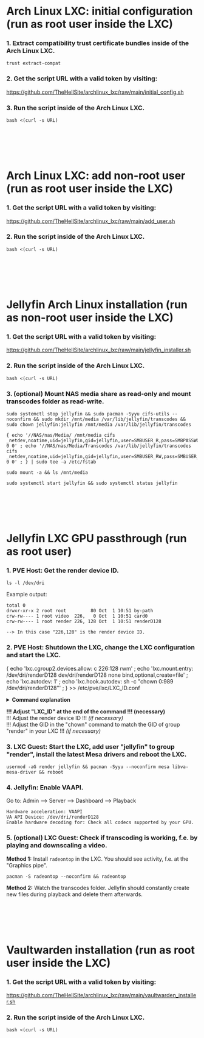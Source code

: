 # Arch Linux LXC: initial configuration (run as root user inside the LXC)

### 1. Extract compatibility trust certificate bundles inside of the Arch Linux LXC.

   ```
   trust extract-compat
   ```

### 2. Get the script URL with a valid token by visiting:
https://github.com/TheHellSite/archlinux_lxc/raw/main/initial_config.sh

### 3. Run the script inside of the Arch Linux LXC.

   ```
   bash <(curl -s URL)
   ```

<br />
<br />
<br />
<br />

# Arch Linux LXC: add non-root user (run as root user inside the LXC)

### 1. Get the script URL with a valid token by visiting:
https://github.com/TheHellSite/archlinux_lxc/raw/main/add_user.sh

### 2. Run the script inside of the Arch Linux LXC.

   ```
   bash <(curl -s URL)
   ```

<br />
<br />
<br />
<br />

# Jellyfin Arch Linux installation (run as non-root user inside the LXC)

### 1. Get the script URL with a valid token by visiting:
https://github.com/TheHellSite/archlinux_lxc/raw/main/jellyfin_installer.sh

### 2. Run the script inside of the Arch Linux LXC.

   ```
   bash <(curl -s URL)
   ```

### 3. (optional) Mount NAS media share as read-only and mount transcodes folder as read-write.

   ```
   sudo systemctl stop jellyfin && sudo pacman -Syyu cifs-utils --noconfirm && sudo mkdir /mnt/media /var/lib/jellyfin/transcodes && sudo chown jellyfin:jellyfin /mnt/media /var/lib/jellyfin/transcodes
   
   { echo '//NAS/nas/Media/ /mnt/media cifs _netdev,noatime,uid=jellyfin,gid=jellyfin,user=SMBUSER_R,pass=SMBPASSWORD_R 0 0' ; echo '//NAS/nas/Media/Transcodes /var/lib/jellyfin/transcodes cifs _netdev,noatime,uid=jellyfin,gid=jellyfin,user=SMBUSER_RW,pass=SMBUSER_RW 0 0' ; } | sudo tee -a /etc/fstab
   
   sudo mount -a && ls /mnt/media
   
   sudo systemctl start jellyfin && sudo systemctl status jellyfin
   ```

<br />
<br />
<br />
<br />

# Jellyfin LXC GPU passthrough (run as root user)

### 1. PVE Host: Get the render device ID.

   ```
   ls -l /dev/dri
   ```

   Example output:
   ```
   total 0
   drwxr-xr-x 2 root root         80 Oct  1 10:51 by-path
   crw-rw---- 1 root video  226,   0 Oct  1 10:51 card0
   crw-rw---- 1 root render 226, 128 Oct  1 10:51 renderD128
   
   --> In this case "226,128" is the render device ID.
   ```

### 2. PVE Host: Shutdown the LXC, change the LXC configuration and start the LXC.

   { echo 'lxc.cgroup2.devices.allow: c 226:128 rwm' ; echo 'lxc.mount.entry: /dev/dri/renderD128 dev/dri/renderD128 none bind,optional,create=file' ; echo 'lxc.autodev: 1' ; echo 'lxc.hook.autodev: sh -c "chown 0:989 /dev/dri/renderD128"' ; } >> /etc/pve/lxc/LXC_ID.conf

   <details>
   <summary><b>Command explanation</b></summary>
     
     1. Grant the LXC access to the render device of the PVE host.  
        ```lxc.cgroup2.devices.allow: c 226:128 rwm```
     2. Mount the render device in the LXC.  
        ```lxc.mount.entry: /dev/dri/renderD128 dev/dri/renderD128 none bind,optional,create=file```
     3. Enable "lxc.autodev" for the LXC, necessary in order to use "lxc.hook.autodev".  
        ```lxc.autodev: 1```
     4. Change UID and GID of the render device to root:render in the LXC during every start of it.  
        ```lxc.hook.autodev: sh -c "chown 0:989 /dev/dri/renderD128"```
   </details>

   **!!! Adjust "LXC_ID" at the end of the command !!! (necessary)**\
   !!! Adjust the render device ID !!! *(if necessary)*\
   !!! Adjust the GID in the "chown" command to match the GID of group "render" in your LXC !!! *(if necessary)*



### 3. LXC Guest: Start the LXC, add user "jellyfin" to group "render", install the latest Mesa drivers and reboot the LXC.

   ```
   usermod -aG render jellyfin && pacman -Syyu --noconfirm mesa libva-mesa-driver && reboot
   ```

### 4. Jellyfin: Enable VAAPI.

   Go to: Admin --> Server --> Dashboard --> Playback
   ```
   Hardware acceleration: VAAPI
   VA API Device: /dev/dri/renderD128
   Enable hardware decoding for: Check all codecs supported by your GPU.
   ```

### 5. (optional) LXC Guest: Check if transcoding is working, f.e. by playing and downscaling a video.

   **Method 1:** Install ```radeontop``` in the LXC. You should see activity, f.e. at the "Graphics pipe".
   ```
   pacman -S radeontop --noconfirm && radeontop
   ```

   **Method 2:** Watch the transcodes folder. Jellyfin should constantly create new files during playback and delete them afterwards.

<br />
<br />
<br />
<br />

# Vaultwarden installation (run as root user inside the LXC)

### 1. Get the script URL with a valid token by visiting:
https://github.com/TheHellSite/archlinux_lxc/raw/main/vaultwarden_installer.sh

### 2. Run the script inside of the Arch Linux LXC.

   ```
   bash <(curl -s URL)
   ```
